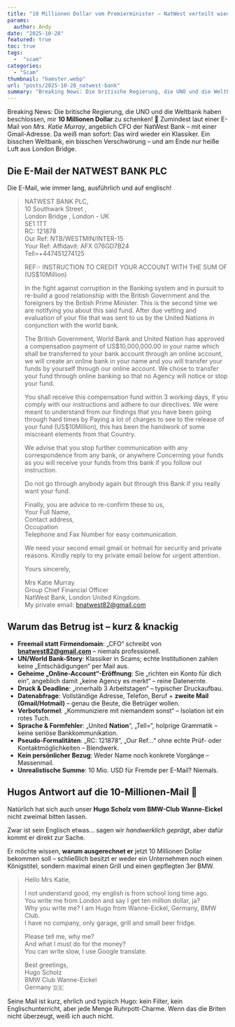 ```yaml
---
title: "10 Millionen Dollar vom Premierminister – NatWest verteilt wieder Liebe per Gmail"
params:
  author: Andy
date: "2025-10-28"
featured: true
toc: true
tags:
  -  "scam"
categories:
  - "Scam"
thumbnail: "hamster.webp"
url: "posts/2025-10-28_natwest-bank"
summary: "Breaking News: Die britische Regierung, die UNO und die Weltbank haben beschlossen, mir **10 Millionen Dollar** zu schenken! 🎉"
---
```


Breaking News: Die britische Regierung, die UNO und die Weltbank haben beschlossen, mir **10 Millionen Dollar** zu schenken! 🎉
Zumindest laut einer E-Mail von *Mrs. Katie Murray*, angeblich CFO der NatWest Bank – mit einer Gmail-Adresse.
Da weiß man sofort: Das wird wieder ein Klassiker.
Ein bisschen Weltbank, ein bisschen Verschwörung – und am Ende nur heiße Luft aus London Bridge.

## Die E-Mail der NATWEST BANK PLC

Die E-Mail, wie immer lang, ausführlich und auf englisch!

> NATWEST BANK PLC,  
> 10 Southwark Street ,  
> London Bridge , London - UK  
> SE1 1TT  
> RC: 121878  
> Our Ref: NTB/WESTMIN/INTER-15  
> Your Ref: Affidavit: AFX 076GD7B24  
> Tell=+447451274125  
>   
> REF:- INSTRUCTION TO CREDIT YOUR ACCOUNT WITH THE SUM OF (US$10Million)  
>   
> In the fight against corruption in the Banking system and in pursuit to re-build a good relationship with the British Government and the foreigners by the British Prime Minister. This is the second time we are notifying you about this said fund. After due vetting and evaluation of your file that was sent to us by the United Nations in conjunction with the world bank.  
>   
> The British Government, World Bank and United Nation has approved a compensation payment of US$10,000,000.00 in your name which shall be transferred to your bank account through an online account, we will create an online bank in your name and you will transfer your funds by yourself through our online account. We chose to transfer your fund through online banking so that no Agency will notice or stop your fund.  
>   
> You shall receive this compensation fund within 3 working days, if you comply with our instructions and adhere to our directives. We were meant to understand from our findings that you have been going through hard times by Paying a lot of charges to see to the release of your fund (US$10Million), this has been the handwork of some miscreant elements from that Country.  
>   
> We advise that you stop further communication with any correspondence from any bank, or anywhere Concerning your funds as you will receive your funds from this bank if you follow our instruction.  
>   
> Do not go through anybody again but through this Bank if you really want your fund.  
>   
> Finally, you are advice to re-confirm these to us,  
> Your Full Name,  
> Contact address,  
> Occupation  
> Telephone and Fax Number for easy communication.  
>   
> We need your second email gmail or hotmail for security and private reasons. Kindly reply to my private email below for urgent attention.  
>   
> Yours sincerely,  
>   
> Mrs Katie Murray  
> Group Chief Financial Officer  
> NatWest Bank, London United Kingdom.  
> My private email: bnatwest82@gmail.com  


## Warum das Betrug ist – kurz & knackig

* **Freemail statt Firmendomain**: „CFO“ schreibt von **bnatwest82@gmail.com** – niemals professionell.
* **UN/World Bank-Story**: Klassiker in Scams; echte Institutionen zahlen keine „Entschädigungen“ per Mail aus.
* **Geheime „Online-Account“-Eröffnung**: Sie „richten ein Konto für dich ein“, angeblich damit „keine Agency es merkt“ – reine Datenernte.
* **Druck & Deadline**: „innerhalb 3 Arbeitstagen“ – typischer Druckaufbau.
* **Datenabfrage**: Vollständige Adresse, Telefon, Beruf + **zweite Mail (Gmail/Hotmail)** – genau die Beute, die Betrüger wollen.
* **Verbotsformel**: „Kommuniziere mit niemandem sonst“ – Isolation ist ein rotes Tuch.
* **Sprache & Formfehler**: „United **Nation**“, „Tell=“, holprige Grammatik – keine seriöse Bankkommunikation.
* **Pseudo-Formalitäten**: „RC: 121878“, „Our Ref…“ ohne echte Prüf- oder Kontaktmöglichkeiten – Blendwerk.
* **Kein persönlicher Bezug**: Weder Name noch konkrete Vorgänge – Massenmail.
* **Unrealistische Summe**: 10 Mio. USD für Fremde per E-Mail? Niemals.


## Hugos Antwort auf die 10-Millionen-Mail 💸

Natürlich hat sich auch unser **Hugo Scholz vom BMW-Club Wanne-Eickel** nicht zweimal bitten lassen.

Zwar ist sein Englisch etwas… sagen wir *handwerklich geprägt*, aber dafür kommt er direkt zur Sache.

Er möchte wissen, **warum ausgerechnet er** jetzt 10 Millionen Dollar bekommen soll – schließlich besitzt er weder ein Unternehmen noch einen Königstitel, sondern maximal einen Grill und einen gepflegten 3er BMW.

> Hello Mrs Katie,  
>   
> I not understand good, my english is from school long time ago.  
> You write me from London and say I get ten million dollar, ja?  
> Why you write me? I am Hugo from Wanne-Eickel, Germany, BMW Club.  
> I have no company, only garage, grill and small beer fridge.  
>   
> Please tell me, why me?  
> And what I must do for the money?  
> You can write slow, I use Google translate.  
>   
> Best greetings,  
> Hugo Scholz  
> BMW Club Wanne-Eickel  
> Germany 🇩🇪  

Seine Mail ist kurz, ehrlich und typisch Hugo: kein Filter, kein Englischunterricht, aber jede Menge Ruhrpott-Charme.
Wenn das die Briten nicht überzeugt, weiß ich auch nicht.
